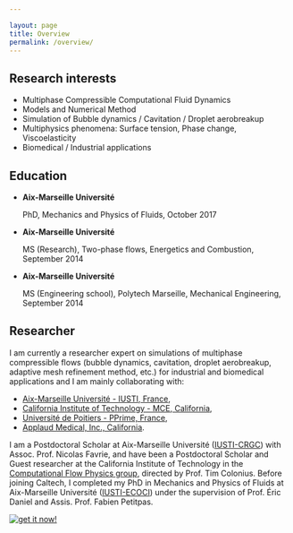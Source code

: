 ```yaml
---

layout: page
title: Overview
permalink: /overview/
---
```

<div class="colonne">
	<aside>
		<h2> Research interests </h2>
		<ul>  
			<li> Multiphase Compressible Computational Fluid Dynamics </li>
			<li> Models and Numerical Method </li>
			<li> Simulation of Bubble dynamics / Cavitation / Droplet aerobreakup </li>
			<li> Multiphysics phenomena: Surface tension, Phase change, Viscoelasticity </li>
			<li> Biomedical / Industrial applications </li>
		</ul>
		<h2> Education </h2>
		<ul>
			<li> <p> <span style="font-weight:bold">Aix-Marseille Université</span> </p>
				 <p> PhD, Mechanics and Physics of Fluids, October 2017 </p> </li>
			<li> <p> <span style="font-weight:bold">Aix-Marseille Université</span> </p>
				 <p> MS (Research), Two-phase flows, Energetics and Combustion, September 2014 </p> </li>
			<li> <p> <span style="font-weight:bold">Aix-Marseille Université</span> </p>
				 <p> MS (Engineering school), Polytech Marseille, Mechanical Engineering, September 2014 </p> </li>	
		</ul>	
	</aside>
	<div>
		<article>
			<h2> Researcher </h2>
			<p> I am currently a researcher expert on simulations of multiphase compressible flows (bubble dynamics, cavitation, droplet aerobreakup, adaptive mesh refinement method, etc.) for industrial and biomedical applications and I am mainly collaborating with:
				<ul>		
					<li> <a href="http://iusti.cnrs.fr/" target="_blank" >Aix-Marseille Université - IUSTI, France</a>, </li>
					<li> <a href="http://www.mce.caltech.edu/" target="_blank" >California Institute of Technology - MCE, California</a>, </li>
					<li> <a href="https://www.pprime.fr/" target="_blank" >Université de Poitiers - PPrime, France</a>, </li>
					<li> <a href="https://applaudmedical.com/" target="_blank" >Applaud Medical, Inc., California</a>. </li>
				</ul>
			</p>
			<p> I am a Postdoctoral Scholar at Aix-Marseille Université (<a href="https://iusti.cnrs.fr/la-recherche-a-liusti/combustion-risques-et-genie-civil-axe-crgc/" target="_blank" >IUSTI-CRGC</a>) with Assoc. Prof. Nicolas Favrie, and have been a Postdoctoral Scholar and Guest researcher at the California Institute of Technology in the <a href="http://colonius.caltech.edu/" target="_blank" >Computational Flow Physics group</a>, directed by Prof. Tim Colonius. Before joining Caltech, I completed my PhD in Mechanics and Physics of Fluids at Aix-Marseille Université (<a href="http://iusti.cnrs.fr/la-recherche-a-liusti/ecoulements-compressibles-ondes-de-choc-et-interfaces-axe-ecoci/" target="_blank" >IUSTI-ECOCI</a>) under the supervision of Prof. Éric Daniel and Assis. Prof. Fabien Petitpas. </p>
      		<div class="buttonRG">
          		<a href="https://www.researchgate.net/profile/Kevin_Schmidmayer" target="_blank"> <img src="{{ "/assets/images/transparent.png" | prepend: site.baseurl }}" alt="get it now!" /> </a>
      		</div>
		</article>
	</div>
</div>